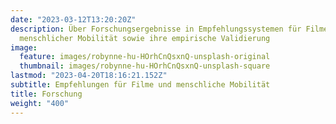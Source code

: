 ```yaml
---
date: "2023-03-12T13:20:20Z"
description: Über Forschungsergebnisse in Empfehlungssystemen für Filme, die Modellierung
  menschlicher Mobilität sowie ihre empirische Validierung
image:
  feature: images/robynne-hu-HOrhCnQsxnQ-unsplash-original
  thumbnail: images/robynne-hu-HOrhCnQsxnQ-unsplash-square
lastmod: "2023-04-20T18:16:21.152Z"
subtitle: Empfehlungen für Filme und menschliche Mobilität
title: Forschung
weight: "400"
---
```

